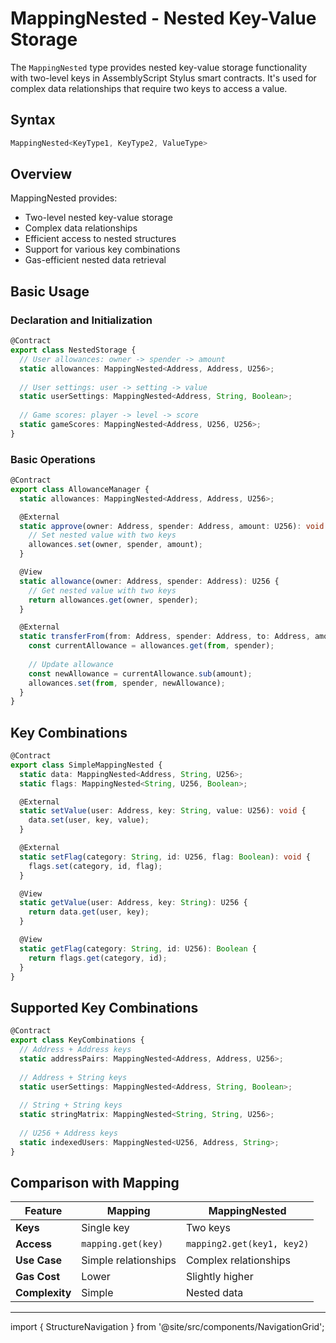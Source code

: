 # MappingNested - Nested Key-Value Storage

The `MappingNested` type provides nested key-value storage functionality with two-level keys in AssemblyScript Stylus smart contracts. It's used for complex data relationships that require two keys to access a value.

## Syntax

```typescript
MappingNested<KeyType1, KeyType2, ValueType>
```

## Overview

MappingNested provides:
- Two-level nested key-value storage
- Complex data relationships
- Efficient access to nested structures
- Support for various key combinations
- Gas-efficient nested data retrieval

## Basic Usage

### Declaration and Initialization

```typescript
@Contract
export class NestedStorage {
  // User allowances: owner -> spender -> amount
  static allowances: MappingNested<Address, Address, U256>;
  
  // User settings: user -> setting -> value
  static userSettings: MappingNested<Address, String, Boolean>;
  
  // Game scores: player -> level -> score
  static gameScores: MappingNested<Address, U256, U256>;
}
```

### Basic Operations

```typescript
@Contract
export class AllowanceManager {
  static allowances: MappingNested<Address, Address, U256>;

  @External
  static approve(owner: Address, spender: Address, amount: U256): void {
    // Set nested value with two keys
    allowances.set(owner, spender, amount);
  }

  @View
  static allowance(owner: Address, spender: Address): U256 {
    // Get nested value with two keys
    return allowances.get(owner, spender);
  }

  @External
  static transferFrom(from: Address, spender: Address, to: Address, amount: U256): void {
    const currentAllowance = allowances.get(from, spender);
    
    // Update allowance
    const newAllowance = currentAllowance.sub(amount);
    allowances.set(from, spender, newAllowance);
  }
}
```

## Key Combinations

```typescript
@Contract
export class SimpleMappingNested {
  static data: MappingNested<Address, String, U256>;
  static flags: MappingNested<String, U256, Boolean>;

  @External
  static setValue(user: Address, key: String, value: U256): void {
    data.set(user, key, value);
  }

  @External
  static setFlag(category: String, id: U256, flag: Boolean): void {
    flags.set(category, id, flag);
  }

  @View
  static getValue(user: Address, key: String): U256 {
    return data.get(user, key);
  }

  @View
  static getFlag(category: String, id: U256): Boolean {
    return flags.get(category, id);
  }
}
```

## Supported Key Combinations

```typescript
@Contract
export class KeyCombinations {
  // Address + Address keys
  static addressPairs: MappingNested<Address, Address, U256>;
  
  // Address + String keys  
  static userSettings: MappingNested<Address, String, Boolean>;
  
  // String + String keys
  static stringMatrix: MappingNested<String, String, U256>;
  
  // U256 + Address keys
  static indexedUsers: MappingNested<U256, Address, String>;
}
```

## Comparison with Mapping

| Feature | Mapping | MappingNested |
|---------|---------|----------|
| **Keys** | Single key | Two keys |
| **Access** | `mapping.get(key)` | `mapping2.get(key1, key2)` |
| **Use Case** | Simple relationships | Complex relationships |
| **Gas Cost** | Lower | Slightly higher |
| **Complexity** | Simple | Nested data |

---

import { StructureNavigation } from '@site/src/components/NavigationGrid';

<StructureNavigation /> 